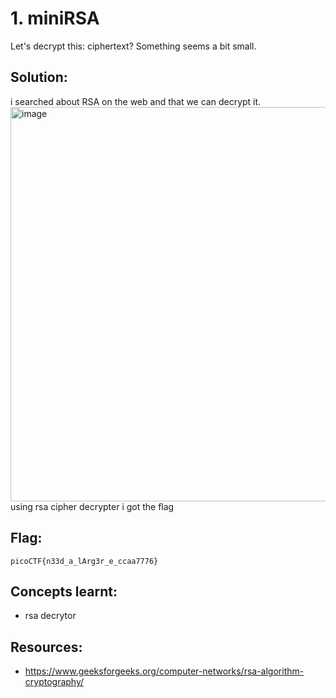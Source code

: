 # 1. miniRSA

Let's decrypt this: ciphertext? Something seems a bit small.

## Solution:

i searched about RSA on the web and that we can decrypt it.
<img width="1582" height="631" alt="image" src="https://github.com/user-attachments/assets/e55e801c-bc79-41ba-8cc7-9c036837d821" />
using rsa cipher decrypter i got the flag

## Flag:

```
picoCTF{n33d_a_lArg3r_e_ccaa7776}
```

## Concepts learnt:

- rsa decrytor

## Resources:

- https://www.geeksforgeeks.org/computer-networks/rsa-algorithm-cryptography/
